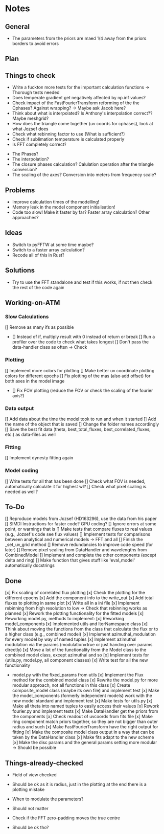 # Notes
## General
- The parameters from the priors are maed 1/4 away from the priors borders to avoid errors

## Plan

## Things to check
* Write a fuckton more tests for the important calculation functions -> Thorough tests needed
* Does temperate gradient get negatively affected by np.inf values?
* Check impact of the FastFourierTransform reforming of the the Cphases? Against wrapping? -> Maybe ask Jacob here?
* Think about what is interpolated? Is Anthony's interpolation correct?? Maybe meshgrid?
* How does the triangle come together (uv coords for cphases), look at what Jozsef does
* Check what rebinning factor to use (What is sufficient?)
* Check if sublimation temperature is calculated properly
* Is FFT completely correct?
- The Phases?
- The interpolation?
- The closure phases calculation? Calulation operation after the triangle conversion?
- The scaling of the axes? Conversion into meters from frequency scale?

## Problems
* Improve calculation times of the modelling!
* Memory leak in the model component initialisation!
* Code too slow! Make it faster by far? Faster array calculation? Other approaches?

## Ideas
* Switch to pyFFTW at some time maybe?
* Switch to a faster array calculation?
* Recode all of this in Rust?

## Solutions
- Try to use the FFT standalone and test if this works, if not then check the rest of the code again

## Working-on-ATM
### Slow Calculations
[] Remove as many ifs as possible
- [] Instead of if, multiply result with 0 instead of return or break
[] Run a profiler over the code to check what takes longest
[] Don't pass the data-handler class as often -> Check

### Plotting
[] Implement more colors for plotting
[] Make better uv coordinate plotting colors for different epochs
[] Fix plotting of the mas (also add offset) for both axes in the model image
- [] Fix FOV plotting (reduce the FOV or check the scaling of the fourier axis?)

### Data output
[] Add data about the time the model took to run and when it started
[] Add the name of the object that is saved
[] Change the folder names accordingly
[] Save the best fit data (theta, best_total_fluxes, best_correlated_fluxes, etc.) as data-files as well

### Fitting
[] Implement dynesty fitting again

### Model coding
[] Write tests for all that has been done
[] Check what FOV is needed, automatically calculate it for highest wl?
[] Check what pixel scaling is needed as well?

## To-Do
[] Reproduce models from Jozsef (HD163296), use the data from his paper
[] SIMDI Instructions for faster code? GPU coding?
[] Ignore errors at some point, or warnings that is
[] Make tests that compare fluxes to real values (e.g., Jozsef's code see flux values)
[] Implement tests for comparisons between analytical and numerical models -> FFT and all
[] Finish the _set_uv_grid method
[] Remove redundancies to improve code speed (for later)
[] Remove pixel scaling from DataHandler and wavelengths from CombinedModel
[] Implement and complete the other components (except delta and ring)
[] Make function that gives stuff like 'eval_model' automatically docstrings

## Done
[x] Fix scaling of correlated flux plotting
[x] Check the plotting for the different epochs
[x] Add the component info to the write_out
[x] Add total fluxes to plotting in same plot
[x] Write all in a ini file
[x] Implement rebinning from high resolution to low -> Check that rebinning works as planned
[x] Rework the plotting functionality for the fitted models
[x] Reworking model.py, methods to implement:
[x] Reworking model_components
[x] Implemented utils and IterNamespace class
[x] Think about moving the functions from the class that calculate the flux or to a higher class (e.g., combined model)
[x] Implement azimuthal_modulation for every model by way of named tuples
[x] Implement azimuthal modulation via the params (modulation=true or just handing over params directly)
[x] Move a lot of the functionality from the Model class to the combined model class, except azimuthal and so
[x] Implement tests for (utils.py, model.py, all component classes)
[x] Write test for all the new functionality
- model.py with the fixed_params from utils
[x] Implement the Flux method for the combined model class
[x] Rewrite the model.py for more modular approach, not all functions in this class
[x] Create composite_model class (maybe its own file) and implement test
[x] Make the model_components (formerly independent models) work with the new model standard and implement test
[x] Make tests for utils.py
[x] Make all theta into named tuples to easily access their values
[x] Rework fourier.py and implement tests
[x] Make DataHandler get the priors from the components
[x] Check readout of uvcoords from fits file
[x] Make ring component match priors together, so they are not bigger than outer radius and such
[x] Make FastFourierTransform have the right output for fitting
[x] Make the composite model class output in a way that can be taken by the DataHandler class
[x] Make fits adapt to the new scheme
[x] Make the disc params and the general params setting more modular -> Should be possible

## Things-already-checked
* Field of view checked
- Should be ok as it is radius, just in the plotting at the end there is a plotting mistake
* When to modulate the parameters?
- Should not matter
* Check if the FFT zero-padding moves the true centre
- Should be ok tho?

